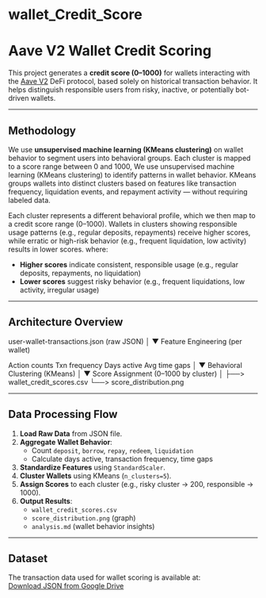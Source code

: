 # wallet_Credit_Score
# Aave V2 Wallet Credit Scoring

This project generates a **credit score (0–1000)** for wallets interacting with the [Aave V2](https://aave.com/) DeFi protocol, based solely on historical transaction behavior. It helps distinguish responsible users from risky, inactive, or potentially bot-driven wallets.

---

## Methodology

We use **unsupervised machine learning (KMeans clustering)** on wallet behavior to segment users into behavioral groups. Each cluster is mapped to a score range between 0 and 1000, 
We use unsupervised machine learning (KMeans clustering) to identify patterns in wallet behavior. KMeans groups wallets into distinct clusters based on features like transaction frequency, liquidation events, and repayment activity — without requiring labeled data.

Each cluster represents a different behavioral profile, which we then map to a credit score range (0–1000). Wallets in clusters showing responsible usage patterns (e.g., regular deposits, repayments) receive higher scores, while erratic or high-risk behavior (e.g., frequent liquidation, low activity) results in lower scores.
where:
- **Higher scores** indicate consistent, responsible usage (e.g., regular deposits, repayments, no liquidation)
- **Lower scores** suggest risky behavior (e.g., frequent liquidations, low activity, irregular usage)

---

## Architecture Overview

user-wallet-transactions.json (raw JSON)
│
▼
Feature Engineering (per wallet)

Action counts
Txn frequency
Days active
Avg time gaps
│
▼
Behavioral Clustering (KMeans)
│
▼
Score Assignment (0–1000 by cluster)
│
├──> wallet_credit_scores.csv
└──> score_distribution.png

----

##  Data Processing Flow

1. **Load Raw Data** from JSON file.
2. **Aggregate Wallet Behavior**:
   - Count `deposit`, `borrow`, `repay`, `redeem`, `liquidation`
   - Calculate days active, transaction frequency, time gaps
3. **Standardize Features** using `StandardScaler`.
4. **Cluster Wallets** using KMeans (`n_clusters=5`).
5. **Assign Scores** to each cluster (e.g., risky cluster → 200, responsible → 1000).
6. **Output Results**:
   - `wallet_credit_scores.csv`
   - `score_distribution.png` (graph)
   - `analysis.md` (wallet behavior insights)


----
## Dataset

The transaction data used for wallet scoring is available at:  
[Download JSON from Google Drive](https://drive.google.com/file/d/1ISFbAXxadMrt7Zl96rmzzZmEKZnyW7FS/view?usp=sharing)

